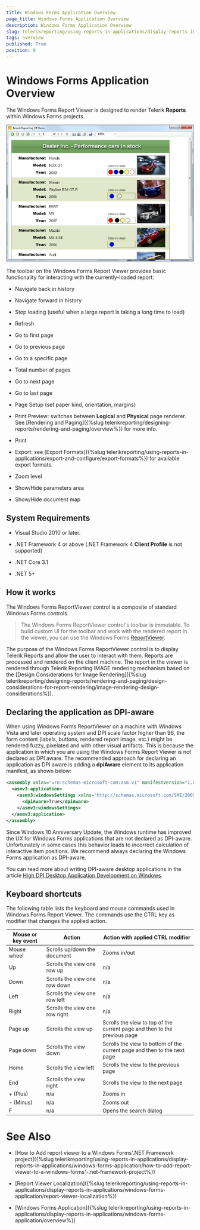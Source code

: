 ```yaml
---
title: Windows Forms Application Overview
page_title: Windows Forms Application Overview
description: Windows Forms Application Overview
slug: telerikreporting/using-reports-in-applications/display-reports-in-applications/windows-forms-application/overview
tags: overview
published: True
position: 0
---
```

<style>
table th:first-of-type {
    width: 20%;
}
table th:nth-of-type(2) {
    width: 30%;
}
table th:nth-of-type(3) {
    width: 50%;
}
</style>

# Windows Forms Application Overview

The Windows Forms Report Viewer is designed to render Telerik __Reports__ within Windows Forms projects. 

  ![](images/WinFormsViewer.png)

The toolbar on the Windows Forms Report Viewer provides basic functionality for interacting with the currently-loaded report:

* Navigate back in history

* Navigate forward in history

* Stop loading (useful when a large report is taking a long time to load) 

* Refresh

* Go to first page

* Go to previous page

* Go to a specific page

* Total number of pages

* Go to next page

* Go to last page

* Page Setup (set paper kind, orientation, margins)

* Print Preview: switches between __Logical__ and __Physical__ page renderer. See [Rendering and Paging]({%slug telerikreporting/designing-reports/rendering-and-paging/overview%}) for more info. 

* Print

* Export: see [Export Formats]({%slug telerikreporting/using-reports-in-applications/export-and-configure/export-formats%}) for available export formats. 

* Zoom level

* Show/Hide parameters area

* Show/Hide document map

## System Requirements

* Visual Studio 2010 or later.

* .NET Framework 4 or above (.NET Framework 4 __Client Profile__ is not supported)

* .NET Core 3.1 

* .NET 5+

## How it works

The Windows Forms ReportViewer control is a composite of standard Windows Forms controls. 

> The Windows Forms ReportViewer control's toolbar is immutable. To build custom UI for the toolbar and work with the rendered report in the viewer, you can use the Windows Forms [ReportViewer](/reporting/api/Telerik.ReportViewer.WinForms.ReportViewer). 

The purpose of the Windows Forms ReportViewer control is to display Telerik Reports and allow the user to interact with them. Reports are processed and rendered on the client machine. The report in the viewer is rendered through Telerik Reporting IMAGE rendering mechanism based on the [Design Considerations for Image Rendering]({%slug telerikreporting/designing-reports/rendering-and-paging/design-considerations-for-report-rendering/image-rendering-design-considerations%}). 

## Declaring the application as DPI-aware

When using Windows Forms ReportViewer on a machine with Windows Vista and later operating system and DPI scale factor higher than 96, the form content (labels, buttons, rendered report image, etc.) might be rendered fuzzy, pixelated and with other visual artifacts. This is because the application in which you are using the Windows Forms Report Viewer is not declared as DPI aware. The recommended approach for declaring an application as DPI aware is adding a __dpiAware__ element to its application manifest, as shown below: 
    
````xml
<assembly xmlns="urn:schemas-microsoft-com:asm.v1" manifestVersion="1.0" xmlns:asmv3="urn:schemas-microsoft-com:asm.v3" >
  <asmv3:application>
    <asmv3:windowsSettings xmlns="http://schemas.microsoft.com/SMI/2005/WindowsSettings">
      <dpiAware>True</dpiAware>
    </asmv3:windowsSettings>
  </asmv3:application>
</assembly>
````

Since Windows 10 Anniversary Update, the Windows runtime has improved the UX for Windows Forms applications that are not declared as DPI-aware. Unfortunately in some cases this behavior leads to incorrect calculation of interactive item positions. We recommend always declaring the Windows Forms application as DPI-aware. 

You can read more about writing DPI-aware desktop applications in the article [High DPI Desktop Application Development on Windows](https://msdn.microsoft.com/en-us/library/windows/desktop/dn469266(v=vs.85).aspx). 

## Keyboard shortcuts

The following table lists the keyboard and mouse commands used in Windows Forms Report Viewer. The commands use the CTRL key as modifier that changes the applied action. 


| Mouse or key event | Action | Action with applied CTRL modifier |
| ------ | ------ | ------ |
|Mouse wheel|Scrolls up/down the document|Zooms in/out|
|Up|Scrolls the view one row up|n/a|
|Down|Scrolls the view one row down|n/a|
|Left|Scrolls the view one row left|n/a|
|Right|Scrolls the view one row right|n/a|
|Page up|Scrolls the view up|Scrolls the view to top of the current page and then to the previous page|
|Page down|Scrolls the view down|Scrolls the view to bottom of the current page and then to the next page|
|Home|Scrolls the view left|Scrolls the view to the previous page|
|End|Scrolls the view right|Scrolls the view to the next page|
|+ (Plus)|n/a|Zooms in|
|- (Minus)|n/a|Zooms out|
|F|n/a|Opens the search dialog|


# See Also

* [How to Add report viewer to a Windows Forms'.NET Framework project]({%slug telerikreporting/using-reports-in-applications/display-reports-in-applications/windows-forms-application/how-to-add-report-viewer-to-a-windows-forms'-.net-framework-project%})

* [Report Viewer Localization]({%slug telerikreporting/using-reports-in-applications/display-reports-in-applications/windows-forms-application/report-viewer-localization%})

* [Windows Forms Application]({%slug telerikreporting/using-reports-in-applications/display-reports-in-applications/windows-forms-application/overview%})
